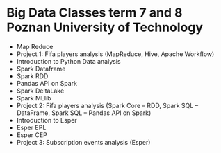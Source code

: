 # Big Data Classes term 7 and 8 Poznan University of Technology

- Map Reduce
- Project 1: Fifa players analysis (MapReduce, Hive, Apache Workflow)
- Introduction to Python Data analysis
- Spark Dataframe
- Spark RDD
- Pandas API on Spark
- Spark DeltaLake
- Spark MLlib
- Project 2: Fifa players analysis (Spark Core – RDD, Spark SQL – DataFrame, Spark SQL – Pandas API on Spark)
- Introduction to Esper
- Esper EPL
- Esper CEP
- Project 3: Subscription events analysis (Esper)
